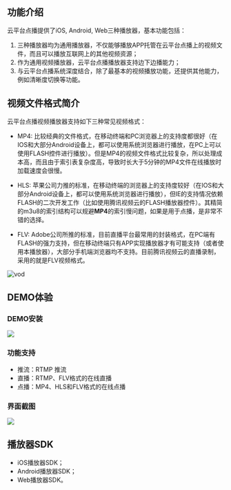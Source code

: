 ## 功能介绍
云平台点播提供了iOS, Android, Web三种播放器，基本功能包括：

1. 三种播放器均为通用播放器，不仅能够播放APP托管在云平台点播上的视频文件，而且可以播放互联网上的其他视频资源；
2. 作为通用视频播放器，云平台点播播放器支持边下边播能力；
3. 与云平台点播系统深度结合，除了最基本的视频播放功能，还提供其他能力，例如清晰度切换等功能。

## 视频文件格式简介

云平台点播视频播放器支持如下三种常见视频格式：

- MP4: 比较经典的文件格式，在移动终端和PC浏览器上的支持度都很好（在IOS和大部分Android设备上，都可以使用系统浏览器进行播放，在PC上可以使用FLASH控件进行播放）。但是MP4的视频文件格式比较复杂，所以处理成本高，而且由于索引表复杂度高，导致时长大于5分钟的MP4文件在线播放时加载速度会很慢。

- HLS: 苹果公司力推的标准，在移动终端的浏览器上的支持度较好（在IOS和大部分Android设备上，都可以使用系统浏览器进行播放），但IE的支持情况依赖FLASH的二次开发工作（比如使用腾讯视频云的FLASH播放器控件）。其精简的m3u8的索引结构可以规避**MP4**的索引慢问题，如果是用于点播，是非常不错的选择。

- FLV: Adobe公司所推的标准，目前直播平台最常用的封装格式，在PC端有FLASH的强力支持，但在移动终端只有APP实现播放器才有可能支持（或者使用本播放器），大部分手机端浏览器均不支持。目前腾讯视频云的直播录制，采用的就是FLV视频格式。

![vod](https://mccdn.qcloud.com/static/img/7ecad3956506eafad7170f0d5e4ebfa3/image.jpg)

## DEMO体验
### DEMO安装
![](https://mc.qcloudimg.com/static/img/ab0875058708003998c3830f7329b887/image.png)

### 功能支持
- 推流：RTMP 推流
- 直播：RTMP、FLV格式的在线直播
- 点播：MP4、HLS和FLV格式的在线点播

### 界面截图
![](https://mc.qcloudimg.com/static/img/a39eddc4b5f1ea062355ab865a845fb9/image.png)

## 播放器SDK
- iOS播放器SDK；
- Android播放器SDK；
- Web播放器SDK。
